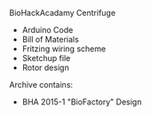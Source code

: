 BioHackAcadamy Centrifuge

* Arduino Code
* Bill of Materials
* Fritzing wiring scheme
* Sketchup file
* Rotor design

Archive contains:

* BHA 2015-1 "BioFactory" Design